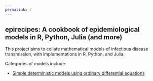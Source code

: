 ```yaml
---
permalink: /
---
```


## epirecipes: A cookbook of epidemiological models in R, Python, Julia (and more)

This project aims to collate mathematical models of infectious disease transmission, with implementations in R, Python, and Julia.

Categories of models include:

* [Simple deterministic models using ordinary differential equations](https://epirecip.es/epicoobook/chapters/simple)
